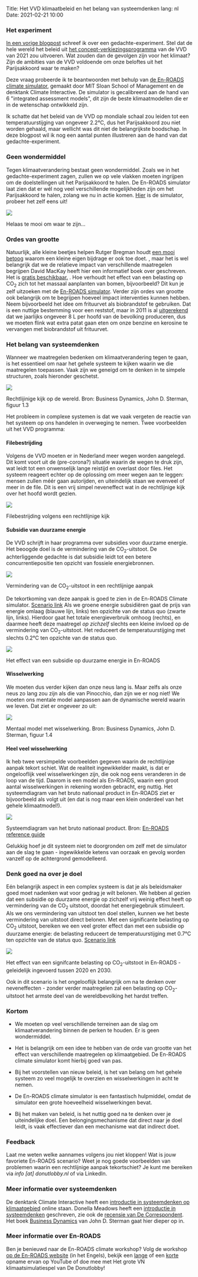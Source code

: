 Title: Het VVD klimaatbeleid en het belang van systeemdenken
lang: nl
Date: 2021-02-21 10:00

### Het experiment

[In een vorige blogpost]({filename}/articles/20210124_parijsakkoord_vvd.md) schreef ik over een gedachte-experiment. Stel dat de hele wereld het beleid uit [het concept-verkiezingsprogramma](https://www.vvd.nl/content/uploads/2020/11/Verkiezingsprogramma-concept-VVD-2021-2025.pdf) van de VVD van 2021 zou uitvoeren. Wat zouden dan de gevolgen zijn voor het klimaat? Zijn de ambities van de VVD voldoende om onze beloftes uit het Parijsakkoord waar te maken?

Deze vraag probeerde ik te beantwoorden met behulp van [de En-ROADS climate simulator](https://en-roads.climateinteractive.org/scenario.html?v=2.7.35), gemaakt door MIT Sloan School of Management en de denktank Climate Interactive. De simulator is gecalibreerd aan de hand van 6 "integrated assessment models", dit zijn de beste klimaatmodellen die er in de wetenschap ontwikkeld zijn.

Ik schatte dat het beleid van de VVD op mondiale schaal zou leiden tot een temperatuurstijging van ongeveer 2.2°C, dus het Parijsakkoord zou niet worden gehaald, maar wellicht was dit niet de belangrijkste boodschap. In deze blogpost wil ik nog een aantal punten illustreren aan de hand van dat gedachte-experiment.

### Geen wondermiddel

Tegen klimaatverandering bestaat geen wondermiddel. Zoals we in het gedachte-experiment zagen, zullen we op vele vlakken moeten ingrijpen om de doelstellingen uit het Parijsakkoord te halen. De En-ROADS simulator laat zien dat er wél nog veel verschillende mogelijkheden zijn om het Parijsakkoord te halen, zolang we nu in actie komen. [Hier](https://en-roads.climateinteractive.org/scenario.html?v=2.7.36) is de simulator, probeer het zelf eens uit!

![]({static}/images/systeemdenken/1.png)

Helaas te mooi om waar te zijn...

### Ordes van grootte

Natuurlijk, alle kleine beetjes helpen
<side-ref><side-content>Rutger Bregman houdt [een mooi betoog](https://decorrespondent.nl/11718/ja-het-is-allemaal-de-schuld-van-shell-klm-en-het-systeem-maar-zullen-we-het-nu-eens-over-jou-hebben/450498510-0abb8d69) waarom een kleine eigen bijdrage er ook toe doet.</side-ref></side-content>
, maar het is wel belangrijk dat we de relatieve impact van verschillende maatregelen begrijpen
<side-ref><side-content>David MacKay heeft hier een informatief boek over geschreven. Het is [gratis beschikbaar.](https://www.withouthotair.com/)</side-ref></side-content>
. Hoe verhoudt het effect van een belasting op CO<sub>2</sub> zich tot het massaal aanplanten van bomen, bijvoorbeeld? Dit kun je zelf uitzoeken met de [En-ROADS simulator](https://en-roads.climateinteractive.org/scenario.html?p39=2&v=2.7.36). Verder zijn ordes van grootte ook belangrijk om te begrijpen hoeveel impact interventies kunnen hebben. Neem bijvoorbeeld het idee om frituurvet als biobrandstof te gebruiken. Dat is een nuttige bestemming voor een reststof, maar in 2011 is al [uitgerekend](https://www.nrc.nl/nieuws/2011/01/29/biodieselproblemen-11992569-a1326913) dat we jaarlijks ongeveer 8 L per hoofd van de bevolking produceren, dus we moeten flink wat extra patat gaan eten om onze benzine en kerosine te vervangen met biobrandstof uit frituurvet.

### Het belang van systeemdenken

Wanneer we maatregelen bedenken om klimaatverandering tegen te gaan, is het essentieel om naar het gehele systeem te kijken waarin we die maatregelen toepassen. Vaak zijn we geneigd om te denken in te simpele structuren, zoals hieronder geschetst.

![]({static}/images/systeemdenken/2.png)

Rechtlijinige kijk op de wereld. Bron: Business Dynamics, John D. Sterman, figuur 1.3

Het probleem in complexe systemen is dat we vaak vergeten de reactie van het systeem op ons handelen in overweging te nemen. Twee voorbeelden uit het VVD programma:

#### Filebestrijding

Volgens de VVD moeten er in Nederland meer wegen worden aangelegd. Dit komt voort uit de (pre-corona?) situatie waarin de wegen te druk zijn, wat leidt tot een onwenselijk lange reistijd en overlast door files. Het systeem reageert echter op de oplossing om meer wegen aan te leggen: mensen zullen méér gaan autorijden, en uiteindelijk staan we evenveel of meer in de file. Dit is een vrij simpel neveneffect wat in de rechtlijnige kijk over het hoofd wordt gezien.

![]({static}/images/systeemdenken/3.png)

Filebestrijding volgens een rechtlijnige kijk

#### Subsidie van duurzame energie

De VVD schrijft in haar programma over subsidies voor duurzame energie. Het beoogde doel is de vermindering van de CO<sub>2</sub>-uitstoot. De achterliggende gedachte is dat subsidie leidt tot een betere concurrentiepositie ten opzicht van fossiele energiebronnen.

![]({static}/images/systeemdenken/4.png)

Vermindering van de CO<sub>2</sub>-uitstoot in een rechtlijnige aanpak

De tekortkoming van deze aanpak is goed te zien in de En-ROADS Climate simulator. [Scenario link](https://en-roads.climateinteractive.org/scenario.html?p16=-0.03&p39=2&g0=29&g1=62&v=2.7.36) Als we groene energie subsidiëren gaat de prijs van energie omlaag (blauwe lijn, links) ten opzichte van de status quo (zwarte lijn, links). Hierdoor gaat het totale energieverbruik omhoog (rechts), en daarmee heeft deze maatregel _op zichzelf_ slechts een kleine invloed op de vermindering van CO<sub>2</sub>-uitstoot. Het reduceert de temperatuurstijging met slechts 0.2°C ten opzichte van de status quo.

![]({static}/images/systeemdenken/5.png)

Het effect van een subsidie op duurzame energie in En-ROADS

#### Wisselwerking

We moeten dus verder kijken dan onze neus lang is. Maar zelfs als onze neus zo lang zou zijn als die van Pinocchio, dan zijn we er nog niet! We moeten ons mentale model aanpassen aan de dynamische wereld waarin we leven. Dat ziet er ongeveer zo uit:

![]({static}/images/systeemdenken/6.png)

Mentaal model met wisselwerking. Bron: Business Dynamics, John D. Sterman, figuur 1.4

#### Heel veel wisselwerking

Ik heb twee versimpelde voorbeelden gegeven waarin de rechtlijnige aanpak tekort schiet. Wat de realiteit ingewikkelder maakt, is dat er ongelooflijk veel wisselwerkingen zijn, die ook nog eens veranderen in de loop van de tijd. Daarom is een model als En-ROADS, waarin een groot aantal wisselwerkingen in rekening worden gebracht, erg nuttig. Het systeemdiagram van het bruto nationaal product in En-ROADS ziet er bijvoorbeeld als volgt uit (en dat is nog maar een klein onderdeel van het gehele klimaatmodel!).

![]({static}/images/systeemdenken/7.png)

Systeemdiagram van het bruto nationaal product. Bron: [En-ROADS reference guide](https://img.climateinteractive.org/wp-content/uploads/2021/01/En-ROADS_Reference_Guide_012221.pdf)

Gelukkig hoef je dit systeem niet te doorgronden om zelf met de simulator aan de slag te gaan - ingewikkelde ketens van oorzaak en gevolg worden vanzelf op de achtergrond gemodelleerd.

### Denk goed na over je doel

Eén belangrijk aspect in een complex systeem is dat je als beleidsmaker goed moet nadenken wat voor gedrag je wilt belonen. We hebben al gezien dat een subsidie op duurzame energie op zichzelf vrij weinig effect heeft op vermindering van de CO<sub>2</sub> uitstoot, doordat het energiegebruik stimuleert. Als we ons vermindering van uitstoot ten doel stellen, kunnen we het beste vermindering van uitstoot direct belonen. Met een significante belasting op CO<sub>2</sub> uitstoot, bereiken we een veel groter effect dan met een subsidie op duurzame energie: de belasting reduceert de temperatuurstijging met 0.7°C ten opzichte van de status quo. [Scenario link](https://en-roads.climateinteractive.org/scenario.html?p39=124&g0=78&g1=29&v=2.7.36)

![]({static}/images/systeemdenken/8.png)

Het effect van een signifcante belasting op CO<sub>2</sub>-uitstoot in En-ROADS - geleidelijk ingevoerd tussen 2020 en 2030.

Ook in dit scenario is het ongelooflijk belangrijk om na te denken over neveneffecten - zonder verder maatregelen zal een belasting op CO<sub>2</sub>-uitstoot het armste deel van de wereldbevolking het hardst treffen.

### Kortom

* We moeten op veel verschillende terreinen aan de slag om klimaatverandering binnen de perken te houden. Er is geen wondermiddel.

* Het is belangrijk om een idee te hebben van de orde van grootte van het effect van verschillende maatregelen op klimaatgebied. De En-ROADS climate simulator komt hierbij goed van pas.

* Bij het voorstellen van nieuw beleid, is het van belang om het gehele systeem zo veel mogelijk te overzien en wisselwerkingen in acht te nemen.

* De En-ROADS climate simulator is een fantastisch hulpmiddel, omdat de simulator een grote hoeveelheid wisselwerkingen bevat.

* Bij het maken van beleid, is het nuttig goed na te denken over je uiteindelijke doel. Een belongingsmechanisme dat direct naar je doel leidt, is vaak effectiever dan een mechanisme wat dat indirect doet.

### Feedback

Laat me weten welke aannames volgens jou niet kloppen! Wat is jouw favoriete En-ROADS scenario? Weet je nog goede voorbeelden van problemen waarin een rechtlijnige aanpak tekortschiet? Je kunt me bereiken via _info \[at\] donutlobby.nl_ of via LinkedIn.

### Meer informatie over systeemdenken

De denktank Climate Interactive heeft een [introductie in systeemdenken op klimaatgebied](https://www.climateinteractive.org/ci-topics/systems-thinking/the-climate-leader/) online staan. Donella Meadows heeft een [introductie in systeemdenken](https://www.goodreads.com/book/show/3828902-thinking-in-systems) geschreven, zie ook de [recensie van De Correspondent](https://decorrespondent.nl/11595/na-dit-boek-denk-je-nooit-meer-dat-er-een-oorzaak-is-met-een-gevolg/1219180334625-b264c87a). Het boek [Business Dynamics](https://www.goodreads.com/book/show/304978.Business_Dynamics) van John D. Sterman gaat hier dieper op in.

### Meer informatie over En-ROADS

Ben je benieuwd naar de En-ROADS climate workshop? Volg de workshop [op de En-ROADS website](https://www.climateinteractive.org/get-involved/webinars/) (in het Engels), bekijk een [lange](https://www.youtube.com/watch?v=R9W_KEXNzm4&t=0s) of een [korte](https://www.youtube.com/watch?v=u5mrnkOJdso) opname ervan op YouTube of doe mee met Het grote VN klimaatsimulatiespel van De Donutlobby!

